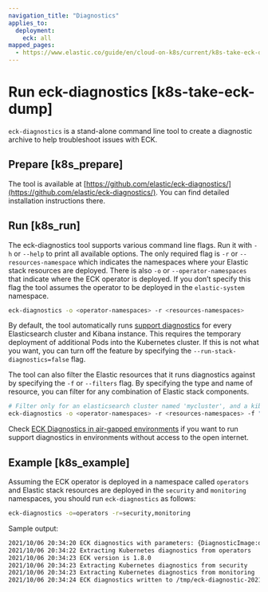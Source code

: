 ```yaml
---
navigation_title: "Diagnostics"
applies_to:
  deployment:
    eck: all
mapped_pages:
  - https://www.elastic.co/guide/en/cloud-on-k8s/current/k8s-take-eck-dump.html
---
```


# Run eck-diagnostics [k8s-take-eck-dump]

`eck-diagnostics` is a stand-alone command line tool to create a diagnostic archive to help troubleshoot issues with ECK.


## Prepare [k8s_prepare] 

The tool is available at [https://github.com/elastic/eck-diagnostics/](https://github.com/elastic/eck-diagnostics/). You can find detailed installation instructions there.


## Run [k8s_run] 

The eck-diagnostics tool supports various command line flags. Run it with `-h` or `--help` to print all available options. The only required flag is `-r` or `--resources-namespace` which indicates the namespaces where your Elastic stack resources are deployed. There is also `-o` or `--operator-namespaces` that indicate where the ECK operator is deployed. If you don’t specify this flag the tool assumes the operator to be deployed in the `elastic-system` namespace.

```bash
eck-diagnostics -o <operator-namespaces> -r <resources-namespaces>
```

By default, the tool automatically runs [support diagnostics](https://github.com/elastic/support-diagnostics) for every Elasticsearch cluster and Kibana instance. This requires the temporary deployment of additional Pods into the Kubernetes cluster. If this is not what you want, you can turn off the feature by specifying the `--run-stack-diagnostics=false` flag.

The tool can also filter the Elastic resources that it runs diagnostics against by specifying the `-f` or `--filters` flag.  By specifying the type and name of resource, you can filter for any combination of Elastic stack components.

```bash
# Filter only for an elasticsearch cluster named 'mycluster', and a kibana instance named 'mykibana'.
eck-diagnostics -o <operator-namespaces> -r <resources-namespaces> -f "elasticsearch=mycluster" -f "kibana=mykibana"
```

Check [ECK Diagnostics in air-gapped environments](../../../deploy-manage/deploy/cloud-on-k8s/air-gapped-install.md#k8s-eck-diag-air-gapped) if you want to run support diagnostics in environments without access to the open internet.


## Example [k8s_example] 

Assuming the ECK operator is deployed in a namespace called `operators` and Elastic stack resources are deployed in the `security` and `monitoring` namespaces, you should run `eck-diagnostics` as follows:

```bash
eck-diagnostics -o=operators -r=security,monitoring
```

Sample output:

```bash
2021/10/06 20:34:20 ECK diagnostics with parameters: {DiagnosticImage:docker.elastic.co/eck-dev/support-diagnostics:8.1.4 ECKVersion: Kubeconfig: OperatorNamespaces:[operators] ResourcesNamespaces:[security monitoring] OutputDir:/tmp RunStackDiagnostics:true Verbose:false}
2021/10/06 20:34:22 Extracting Kubernetes diagnostics from operators
2021/10/06 20:34:23 ECK version is 1.8.0
2021/10/06 20:34:23 Extracting Kubernetes diagnostics from security
2021/10/06 20:34:23 Extracting Kubernetes diagnostics from monitoring
2021/10/06 20:34:24 ECK diagnostics written to /tmp/eck-diagnostic-2021-10-06T20-34-21.zip
```

